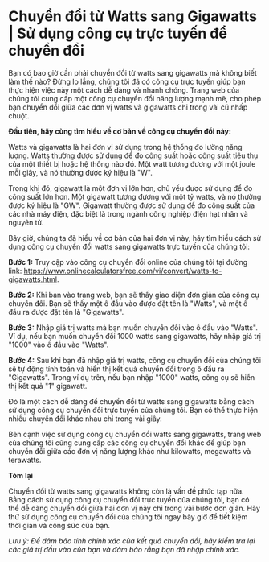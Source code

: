Chuyển đổi từ Watts sang Gigawatts | Sử dụng công cụ trực tuyến để chuyển đổi
=============================================================================

Bạn có bao giờ cần phải chuyển đổi từ watts sang gigawatts mà không biết làm thế nào? Đừng lo lắng, chúng tôi đã có công cụ trực tuyến giúp bạn thực hiện việc này một cách dễ dàng và nhanh chóng. Trang web của chúng tôi cung cấp một công cụ chuyển đổi năng lượng mạnh mẽ, cho phép bạn chuyển đổi giữa các đơn vị watts và gigawatts chỉ trong vài cú nhấp chuột.

**Đầu tiên, hãy cùng tìm hiểu về cơ bản về công cụ chuyển đổi này:**

Watts và gigawatts là hai đơn vị sử dụng trong hệ thống đo lường năng lượng. Watts thường được sử dụng để đo công suất hoặc công suất tiêu thụ của một thiết bị hoặc hệ thống nào đó. Một watt tương đương với một joule mỗi giây, và nó thường được ký hiệu là "W".

Trong khi đó, gigawatt là một đơn vị lớn hơn, chủ yếu được sử dụng để đo công suất lớn hơn. Một gigawatt tương đương với một tỷ watts, và nó thường được ký hiệu là "GW". Gigawatt thường được sử dụng để đo công suất của các nhà máy điện, đặc biệt là trong ngành công nghiệp điện hạt nhân và nguyên tử.

Bây giờ, chúng ta đã hiểu về cơ bản của hai đơn vị này, hãy tìm hiểu cách sử dụng công cụ chuyển đổi watts sang gigawatts trực tuyến của chúng tôi:

**Bước 1:** Truy cập vào công cụ chuyển đổi online của chúng tôi tại đường link: <https://www.onlinecalculatorsfree.com/vi/convert/watts-to-gigawatts.html>.

**Bước 2:** Khi bạn vào trang web, bạn sẽ thấy giao diện đơn giản của công cụ chuyển đổi. Bạn sẽ thấy một ô đầu vào được đặt tên là "Watts", và một ô đầu ra được đặt tên là "Gigawatts".

**Bước 3:** Nhập giá trị watts mà bạn muốn chuyển đổi vào ô đầu vào "Watts". Ví dụ, nếu bạn muốn chuyển đổi 1000 watts sang gigawatts, hãy nhập giá trị "1000" vào ô đầu vào "Watts".

**Bước 4:** Sau khi bạn đã nhập giá trị watts, công cụ chuyển đổi của chúng tôi sẽ tự động tính toán và hiển thị kết quả chuyển đổi trong ô đầu ra "Gigawatts". Trong ví dụ trên, nếu bạn nhập "1000" watts, công cụ sẽ hiển thị kết quả "1" gigawatt.

Đó là một cách dễ dàng để chuyển đổi từ watts sang gigawatts bằng cách sử dụng công cụ chuyển đổi trực tuyến của chúng tôi. Bạn có thể thực hiện nhiều chuyển đổi khác nhau chỉ trong vài giây.

Bên cạnh việc sử dụng công cụ chuyển đổi watts sang gigawatts, trang web của chúng tôi cũng cung cấp các công cụ chuyển đổi khác để giúp bạn chuyển đổi giữa các đơn vị năng lượng khác như kilowatts, megawatts và terawatts.

**Tóm lại**

Chuyển đổi từ watts sang gigawatts không còn là vấn đề phức tạp nữa. Bằng cách sử dụng công cụ chuyển đổi trực tuyến của chúng tôi, bạn có thể dễ dàng chuyển đổi giữa hai đơn vị này chỉ trong vài bước đơn giản. Hãy thử sử dụng công cụ chuyển đổi của chúng tôi ngay bây giờ để tiết kiệm thời gian và công sức của bạn.

*Lưu ý: Để đảm bảo tính chính xác của kết quả chuyển đổi, hãy kiểm tra lại các giá trị đầu vào của bạn và đảm bảo rằng bạn đã nhập chính xác.*